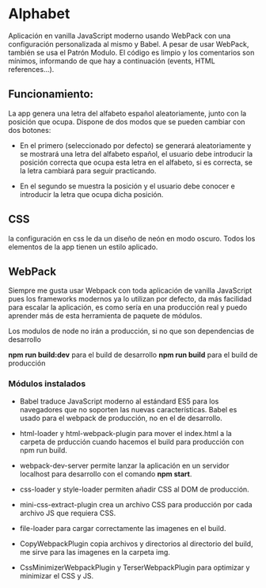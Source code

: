 # Alphabet

Aplicación en vanilla JavaScript moderno usando WebPack con una configuración personalizada al mismo y Babel.
A pesar de usar WebPack, también se usa el Patrón Modulo.
El código es limpio y los comentarios son mínimos, informando de que hay a continuación (events, HTML references...).

## Funcionamiento:

La app genera una letra del alfabeto español aleatoriamente, junto con la posición que ocupa.
Dispone de dos modos que se pueden cambiar con dos botones:
- En el primero (seleccionado por defecto) se generará aleatoriamente y se mostrará una letra 
  del alfabeto español, el usuario debe introducir la posición correcta que ocupa esta letra en
  el alfabeto, si es correcta, se la letra cambiará para seguir practicando.

- En el segundo se muestra la posición y el usuario debe conocer e introducir la letra que
  ocupa dicha posición.

## CSS
la configuración en css le da un diseño de neón en modo oscuro.
Todos los elementos de la app tienen un estilo aplicado.

## WebPack
Siempre me gusta usar Webpack con toda aplicación de vanilla JavaScript pues los frameworks modernos ya lo utilizan por defecto, da más facilidad para escalar la aplicación, es como sería en una producción real y puedo aprender más de esta herramienta de paquete de módulos.

Los modulos de node no irán a producción, si no que son dependencias de desarrollo

**npm run build:dev** para el build de desarrollo
**npm run build** para el build de producción

### Módulos instalados

- Babel traduce JavaScript moderno al estándard ES5 para los navegadores que no soporten las nuevas características. Babel es usado para el webpack de producción, no en el de desarrollo.

- html-loader y html-webpack-plugin para mover el index.html a la carpeta de prducción cuando hacemos el build para producción con npm run build.

- webpack-dev-server permite lanzar la aplicación en un servidor localhost para desarrollo con el comando **npm start**.

- css-loader y style-loader permiten añadir CSS al DOM de producción.

- mini-css-extract-plugin crea un archivo CSS para producción por cada archivo JS que requiera CSS.

- file-loader para cargar correctamente las imagenes en el build.

- CopyWebpackPlugin copia archivos y directorios al directorio del build, me sirve para las imagenes en la carpeta img.

- CssMinimizerWebpackPlugin y TerserWebpackPlugin para optimizar y minimizar el CSS y JS.